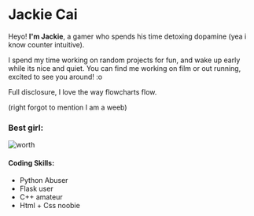 # Jackie Cai
Heyo! <b>I'm Jackie</b>, a gamer who spends his time detoxing dopamine (yea i know counter intuitive). 

I spend my time working on random projects for fun, and wake up early while its nice and quiet. You can find me working on film or out running, excited to see you around! :o

Full disclosure, I love the way flowcharts flow.


(right forgot to mention I am a weeb)

### Best girl:


![worth](https://user-images.githubusercontent.com/84027910/153732602-7871c1a2-5067-488e-8c83-d37569b25132.jpg)


#### Coding Skills:

- Python Abuser
- Flask user
- C++ amateur
- Html + Css noobie


<!--
**Poopskie/Poopskie** is a ✨ _special_ ✨ repository because its `README.md` (this file) appears on your GitHub profile.

Here are some ideas to get you started:

- 🔭 I’m currently working on ...
- 🌱 I’m currently learning ...
- 👯 I’m looking to collaborate on ...
- 🤔 I’m looking for help with ...
- 💬 Ask me about ...
- 📫 How to reach me: ...
- 😄 Pronouns: ...
- ⚡ Fun fact: ...
-->

